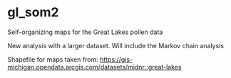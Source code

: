# gl_som2
Self-organizing maps for the Great Lakes pollen data

New analysis with a larger dataset. Will include the Markov chain analysis

Shapefile for maps taken from:
https://gis-michigan.opendata.arcgis.com/datasets/midnr::great-lakes

